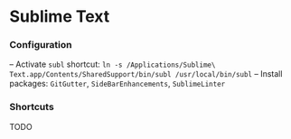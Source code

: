 # Sublime Text


### Configuration

– Activate `subl` shortcut: `ln -s /Applications/Sublime\ Text.app/Contents/SharedSupport/bin/subl /usr/local/bin/subl`
– Install packages: `GitGutter`, `SideBarEnhancements`, `SublimeLinter`


### Shortcuts

TODO
